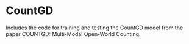 # CountGD
Includes the code for training and testing the CountGD model from the paper COUNTGD: Multi-Modal Open-World Counting.
